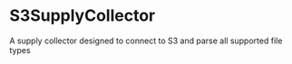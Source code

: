 # S3SupplyCollector
A supply collector designed to connect to S3 and parse all supported file types
